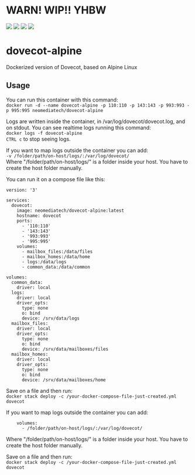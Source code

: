 
# WARN! WIP!! YHBW

[![](https://images.microbadger.com/badges/version/neomediatech/dovecot-alpine.svg)](https://microbadger.com/images/neomediatech/dovecot-alpine)
[![](https://images.microbadger.com/badges/image/neomediatech/dovecot-alpine.svg)](https://microbadger.com/images/neomediatech/dovecot-alpine)
![](https://img.shields.io/github/last-commit/Neomediatech/dovecot-alpine.svg?style=plastic)
![](https://img.shields.io/github/repo-size/Neomediatech/dovecot-alpine.svg?style=plastic)

# dovecot-alpine
Dockerized version of Dovecot, based on Alpine Linux

## Usage
You can run this container with this command:  
`docker run -d --name dovecot-alpine -p 110:110 -p 143:143 -p 993:993 -p 995:995 neomediatech/dovecot-alpine`  

Logs are written inside the container, in /var/log/dovecot/dovecot.log, and on stdout. You can see realtime logs running this command:  
`docker logs -f dovecot-alpine`  
`CTRL c` to stop seeing logs.  

If you want to map logs outside the container you can add:  
`-v /folder/path/on-host/logs/:/var/log/dovecot/`  
Where "/folder/path/on-host/logs/" is a folder inside your host. You have to create the host folder manually.  

You can run it on a compose file like this:  

```
version: '3'  

services:  
  dovecot:  
    image: neomediatech/dovecot-alpine:latest  
    hostname: dovecot  
    ports:  
      - '110:110'  
      - '143:143'  
      - '993:993'  
      - '995:995'  
    volumes:
      - mailbox_files:/data/files
      - mailbox_homes:/data/home
      - logs:/data/logs
      - common_data:/data/common

volumes:
  common_data:
    driver: local
  logs:
    driver: local
    driver_opts:
      type: none
      o: bind
      device: /srv/data/logs
  mailbox_files:
    driver: local
    driver_opts:
      type: none
      o: bind
      device: /srv/data/mailboxes/files
  mailbox_homes:
    driver: local
    driver_opts:
      type: none
      o: bind
      device: /srv/data/mailboxes/home

```
Save on a file and then run:  
`docker stack deploy -c /your-docker-compose-file-just-created.yml dovecot`

If you want to map logs outside the container you can add:  
```
    volumes:
      - /folder/path/on-host/logs/:/var/log/dovecot/
```
Where "/folder/path/on-host/logs/" is a folder inside your host. You have to create the host folder manually.

Save on a file and then run:  
`docker stack deploy -c /your-docker-compose-file-just-created.yml dovecot`  
